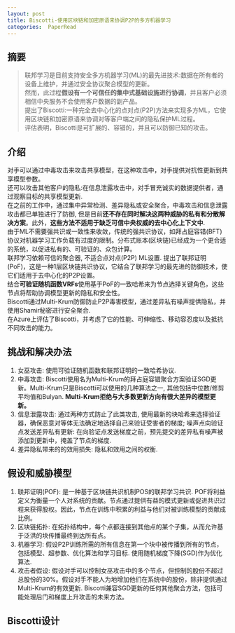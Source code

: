 ```yaml
---
layout: post 
title: Biscotti-使用区块链和加密原语来协调P2P的多方机器学习    
categories:  PaperRead   
---   
```


## 摘要
> 联邦学习是目前支持安全多方机器学习(ML)的最先进技术:数据在所有者的设备上维护，并通过安全协议聚合模型的更新。  
然而，此过程**假设有一个可信任的集中式基础设施进行协调**，并且客户必须相信中央服务不会使用客户数据的副产品。  
提出了Biscotti:一种完全去中心化的点对点(P2P)方法来实现多方ML，它使用区块链和加密原语来协调对等客户端之间的隐私保护ML过程。  
评估表明，Biscotti是可扩展的、容错的，并且可以防御已知的攻击。  

## 介绍
对手可以通过中毒攻击来攻击共享模型，在这种攻击中，对手提供对抗性更新到共享模型参数。  
还可以攻击其他客户的隐私:在信息泄露攻击中，对手冒充诚实的数据提供者，通过观察目标的共享模型更新.  
在之前的工作中，通过集中异常检测、差异隐私或安全聚合，中毒攻击和信息泄露攻击都已单独进行了防御, 但是目前**还不存在同时解决这两种威胁的私有和分散解决方案**。此外，**这些方法不适用于缺乏可信中央权威的去中心化上下文中**.  
由于ML不需要强共识或一致性来收敛，传统的强共识协议，如拜占庭容错(BFT)协议对机器学习工作负载有过度的限制。分布式账本(区块链)已经成为一个更合适的系统，以促进私有的、可验证的、众包计算。  
联邦学习依赖可信的聚合器, 不适合点对点(P2P) ML设置. 提出了联邦证明(PoF)，这是一种1层区块链共识协议，它结合了联邦学习的最先进的防御技术，使它们适用于去中心化的P2P设置。  
结合**可验证随机函数VRFs**使用基于PoF的一致哈希来为节点选择关键角色，这些节点将帮助协调模型更新的隐私和安全性。  
Biscotti通过Multi-Krum防御防止P2P毒害模型，通过差异私有噪声提供隐私，并使用Shamir秘密进行安全聚合.  
在Azure上评估了Biscotti，并考虑了它的性能、可伸缩性、移动容忍度以及抵抗不同攻击的能力。  
## 挑战和解决办法
1. 女巫攻击: 使用可验证随机函数和联邦证明的一致哈希协议.  
2. 中毒攻击: Biscotti使用名为Multi-Krum的拜占庭容错聚合方案验证SGD更新。Multi-Krum只是Biscotti可以使用的几种算法之一, 其他包括中位数/修剪平均值和Bulyan. **Multi-Krum拒绝与大多数更新方向有很大差异的模型更新。**  
3. 信息泄露攻击: 通过两种方式防止了此类攻击, 使用最新的块哈希来选择验证器，确保恶意对等体无法确定地选择自己来验证受害者的梯度; 噪声点向验证点发送差异私有更新: 在向验证点发送梯度之前，预先提交的差异私有噪声被添加到更新中，掩盖了节点的梯度.  
4. 差异隐私带来的的效用损失: 隐私和效用之间的权衡.  

## 假设和威胁模型
1. 联邦证明(POF): 是一种基于区块链共识机制POS的联邦学习共识. POF将利益定义为衡量一个人对系统的贡献。节点通过提供有益的模式更新或促进共识过程来获得股权。因此，节点在训练中积累的利益与他们对被训练模型的贡献成比例。  
2. 区块链拓扑: 在拓扑结构中，每个点都连接到其他点的某个子集，从而允许基于泛洪的块传播最终到达所有点。
3. 机器学习: 假设P2P训练所需的所有信息在第一个块中被传播到所有的节点，包括模型、超参数、优化算法和学习目标. 使用随机梯度下降(SGD)作为优化算法.  
4. 攻击者假设: 假设对手可以控制女巫攻击中的多个节点，但控制的股份不超过总股份的30%。假设对手不能人为地增加他们在系统中的股份，除非提供通过Multi-Krum的有效更新. Biscotti兼容SGD更新的任何其他聚合方法，包括可能处理后门和梯度上升攻击的未来方法。

## Biscotti设计
